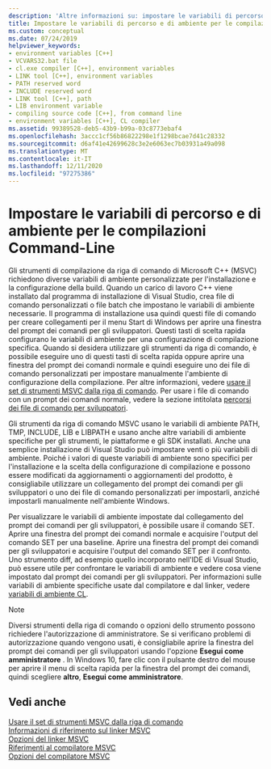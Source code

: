 ```yaml
---
description: 'Altre informazioni su: impostare le variabili di percorso e di ambiente per le compilazioni Command-Line'
title: Impostare le variabili di percorso e di ambiente per le compilazioni Command-Line
ms.custom: conceptual
ms.date: 07/24/2019
helpviewer_keywords:
- environment variables [C++]
- VCVARS32.bat file
- cl.exe compiler [C++], environment variables
- LINK tool [C++], environment variables
- PATH reserved word
- INCLUDE reserved word
- LINK tool [C++], path
- LIB environment variable
- compiling source code [C++], from command line
- environment variables [C++], CL compiler
ms.assetid: 99389528-deb5-43b9-b99a-03c8773ebaf4
ms.openlocfilehash: 3accc1cf56b86822298e1f1298bcae7d41c28332
ms.sourcegitcommit: d6af41e42699628c3e2e6063ec7b03931a49a098
ms.translationtype: MT
ms.contentlocale: it-IT
ms.lasthandoff: 12/11/2020
ms.locfileid: "97275386"
---
```

# <a name="set-the-path-and-environment-variables-for-command-line-builds"></a>Impostare le variabili di percorso e di ambiente per le compilazioni Command-Line

Gli strumenti di compilazione da riga di comando di Microsoft C++ (MSVC) richiedono diverse variabili di ambiente personalizzate per l'installazione e la configurazione della build. Quando un carico di lavoro C++ viene installato dal programma di installazione di Visual Studio, crea file di comando personalizzati o file batch che impostano le variabili di ambiente necessarie. Il programma di installazione usa quindi questi file di comando per creare collegamenti per il menu Start di Windows per aprire una finestra del prompt dei comandi per gli sviluppatori. Questi tasti di scelta rapida configurano le variabili di ambiente per una configurazione di compilazione specifica. Quando si desidera utilizzare gli strumenti da riga di comando, è possibile eseguire uno di questi tasti di scelta rapida oppure aprire una finestra del prompt dei comandi normale e quindi eseguire uno dei file di comando personalizzati per impostare manualmente l'ambiente di configurazione della compilazione. Per altre informazioni, vedere [usare il set di strumenti MSVC dalla riga di comando](building-on-the-command-line.md). Per usare i file di comando con un prompt dei comandi normale, vedere la sezione intitolata [percorsi dei file di comando per sviluppatori](building-on-the-command-line.md#developer_command_file_locations).

Gli strumenti da riga di comando MSVC usano le variabili di ambiente PATH, TMP, INCLUDE, LIB e LIBPATH e usano anche altre variabili di ambiente specifiche per gli strumenti, le piattaforme e gli SDK installati. Anche una semplice installazione di Visual Studio può impostare venti o più variabili di ambiente. Poiché i valori di queste variabili di ambiente sono specifici per l'installazione e la scelta della configurazione di compilazione e possono essere modificati da aggiornamenti o aggiornamenti del prodotto, è consigliabile utilizzare un collegamento del prompt dei comandi per gli sviluppatori o uno dei file di comando personalizzati per impostarli, anziché impostarli manualmente nell'ambiente Windows.

Per visualizzare le variabili di ambiente impostate dal collegamento del prompt dei comandi per gli sviluppatori, è possibile usare il comando SET. Aprire una finestra del prompt dei comandi normale e acquisire l'output del comando SET per una baseline. Aprire una finestra del prompt dei comandi per gli sviluppatori e acquisire l'output del comando SET per il confronto. Uno strumento diff, ad esempio quello incorporato nell'IDE di Visual Studio, può essere utile per confrontare le variabili di ambiente e vedere cosa viene impostato dal prompt dei comandi per gli sviluppatori. Per informazioni sulle variabili di ambiente specifiche usate dal compilatore e dal linker, vedere [variabili di ambiente CL](reference/cl-environment-variables.md).

> [!NOTE]
> Diversi strumenti della riga di comando o opzioni dello strumento possono richiedere l'autorizzazione di amministratore. Se si verificano problemi di autorizzazione quando vengono usati, è consigliabile aprire la finestra del prompt dei comandi per gli sviluppatori usando l'opzione **Esegui come amministratore** . In Windows 10, fare clic con il pulsante destro del mouse per aprire il menu di scelta rapida per la finestra del prompt dei comandi, quindi scegliere **altro**, **Esegui come amministratore**.

## <a name="see-also"></a>Vedi anche

[Usare il set di strumenti MSVC dalla riga di comando](building-on-the-command-line.md)<br/>
[Informazioni di riferimento sul linker MSVC](reference/linking.md)<br/>
[Opzioni del linker MSVC](reference/linker-options.md)<br/>
[Riferimenti al compilatore MSVC](reference/compiling-a-c-cpp-program.md)<br/>
[Opzioni del compilatore MSVC](reference/compiler-options.md)
